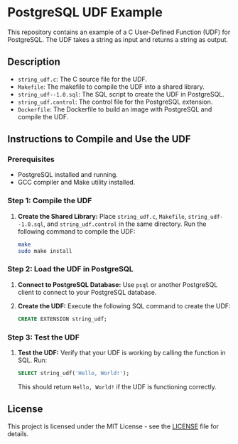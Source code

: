 
# PostgreSQL UDF Example

This repository contains an example of a C User-Defined Function (UDF) for PostgreSQL. The UDF takes a string as input and returns a string as output.

## Description

- `string_udf.c`: The C source file for the UDF.
- `Makefile`: The makefile to compile the UDF into a shared library.
- `string_udf--1.0.sql`: The SQL script to create the UDF in PostgreSQL.
- `string_udf.control`: The control file for the PostgreSQL extension.
- `Dockerfile`: The Dockerfile to build an image with PostgreSQL and compile the UDF.

## Instructions to Compile and Use the UDF

### Prerequisites

- PostgreSQL installed and running.
- GCC compiler and Make utility installed.

### Step 1: Compile the UDF

1. **Create the Shared Library:**
   Place `string_udf.c`, `Makefile`, `string_udf--1.0.sql`, and `string_udf.control` in the same directory. Run the following command to compile the UDF:
   ```sh
   make
   sudo make install
   ```

### Step 2: Load the UDF in PostgreSQL

1. **Connect to PostgreSQL Database:**
   Use `psql` or another PostgreSQL client to connect to your PostgreSQL database.

2. **Create the UDF:**
   Execute the following SQL command to create the UDF:
   ```sql
   CREATE EXTENSION string_udf;
   ```

### Step 3: Test the UDF

1. **Test the UDF:**
   Verify that your UDF is working by calling the function in SQL. Run:
   ```sql
   SELECT string_udf('Hello, World!');
   ```
   This should return `Hello, World!` if the UDF is functioning correctly.

## License

This project is licensed under the MIT License - see the [LICENSE](LICENSE) file for details.
